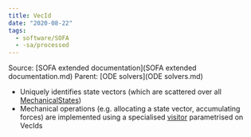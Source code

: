 ```yaml
---
title: VecId
date: "2020-08-22"
tags:
  - software/SOFA
  - -sa/processed
---
```


Source: [SOFA extended documentation](SOFA extended documentation.md)
Parent: [ODE solvers](ODE solvers.md)

*   Uniquely identifies state vectors (which are scattered over all [MechanicalStates](MechanicalStates.md))
*   Mechanical operations (e.g. allocating a state vector, accumulating forces) are implemented using a specialised [visitor](visitor.md) parametrised on VecIds

